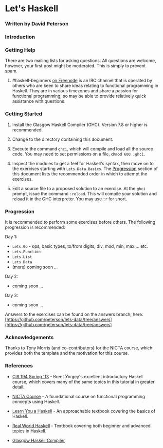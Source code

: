 # Let's Haskell

### Written by David Peterson

### Introduction

### Getting Help

There are two mailing lists for asking questions. All questions are welcome,
however, your first post might be moderated. This is simply to prevent spam.

1. \#haskell-beginners [on Freenode](irc://irc.freenode.net/#haskell-beginners)
   is an IRC channel that is operated by others who are keen to share ideas
   relating to functional programming in Haskell. They are in various timezones
   and share a passion for functional programming, so may be able to provide
   relatively quick assistance with questions.


### Getting Started

1. Install the Glasgow Haskell Compiler (GHC). Version 7.8 or higher is recommended.

2. Change to the directory containing this document.

3. Execute the command `ghci`, which will compile and load all the source code.
   You may need to set permissions on a file, `chmod 600 .ghci`.

4. Inspect the modules to get a feel for Haskell's syntax, then move on to the
   exercises starting with `Lets.Data.Basics`. The [Progression](#progression)
   section of this document lists the recommended order in which to attempt the
   exercises.

5. Edit a source file to a proposed solution to an exercise. At the `ghci`
   prompt, issue the command `:reload`. This will compile your solution and
   reload it in the GHC interpreter. You may use `:r` for short.


### Progression

It is recommended to perform some exercises before others. The following
progression is recommended:

Day 1:

* `Lets.Go` - ops, basic types, to/from digits, div, mod, min, max ... etc.
* `Lets.Function`
* `Lets.List`
* `Lets.Data`
* (more) coming soon ...

Day 2:

* coming soon ...

Day 3:

* coming soon ...

Answers to the exercises can be found on the answers branch, here:
[https://github.com/peterson/lets-data/tree/answers](https://github.com/peterson/lets-data/tree/answers)

### Acknowledgements

Thanks to Tony Morris (and co-contributors) for the NICTA course, which provides both
the template and the motivation for this course.

### References

* [CIS 194 Spring '13](https://www.seas.upenn.edu/~cis194/spring13/) - Brent Yorgey's excellent introductory Haskell course, which covers many of the same topics in this tutorial in greater detail.

* [NICTA Course](https://github.com/nicta/course) - A foundational course on functional programming concepts using Haskell.

* [Learn You a Haskell](http://learnyouahaskell.com/) - An approachable textbook covering the basics of Haskell.

* [Real World Haskell](http://http://book.realworldhaskell.org/) - Textbook covering both beginner and advanced topics in Haskell.

* [Glasgow Haskell Compiler](http://haskell.org/ghc)

